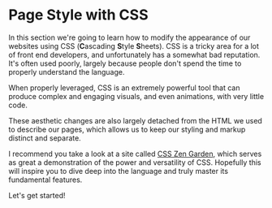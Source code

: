 # Page Style with CSS

In this section we're going to learn how to modify the appearance of our websites using CSS (**C**ascading **S**tyle **S**heets). CSS is a tricky area for a lot of front end developers, and unfortunately has a somewhat bad reputation. It's often used poorly, largely because people don't spend the time to properly understand the language.

When properly leveraged, CSS is an extremely powerful tool that can produce complex and engaging visuals, and even animations, with very little code.

These aesthetic changes are also largely detached from the HTML we used to describe our pages, which allows us to keep our styling and markup distinct and separate.

I recommend you take a look at a site called [CSS Zen Garden](http://www.csszengarden.com/), which serves as great a demonstration of the power and versatility of CSS. Hopefully this will inspire you to dive deep into the language and truly master its fundamental features.

Let's get started!
